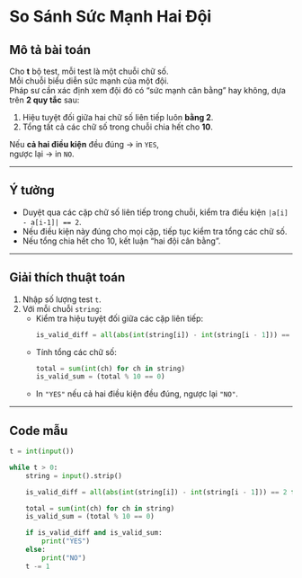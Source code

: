 #  So Sánh Sức Mạnh Hai Đội

##  Mô tả bài toán
Cho **t** bộ test, mỗi test là một chuỗi chữ số.  
Mỗi chuỗi biểu diễn sức mạnh của một đội.  
Pháp sư cần xác định xem đội đó có “sức mạnh cân bằng” hay không, dựa trên **2 quy tắc** sau:

1. Hiệu tuyệt đối giữa hai chữ số liên tiếp luôn **bằng 2**.  
2. Tổng tất cả các chữ số trong chuỗi chia hết cho **10**.

Nếu **cả hai điều kiện** đều đúng → in `YES`,  
ngược lại → in `NO`.

---

##  Ý tưởng
- Duyệt qua các cặp chữ số liên tiếp trong chuỗi, kiểm tra điều kiện `|a[i] - a[i-1]| == 2`.  
- Nếu điều kiện này đúng cho mọi cặp, tiếp tục kiểm tra tổng các chữ số.  
- Nếu tổng chia hết cho 10, kết luận “hai đội cân bằng”.

---

##  Giải thích thuật toán
1. Nhập số lượng test `t`.  
2. Với mỗi chuỗi `string`:
   - Kiểm tra hiệu tuyệt đối giữa các cặp liên tiếp:
     ```python
     is_valid_diff = all(abs(int(string[i]) - int(string[i - 1])) == 2 for i in range(1, len(string)))
     ```
   - Tính tổng các chữ số:
     ```python
     total = sum(int(ch) for ch in string)
     is_valid_sum = (total % 10 == 0)
     ```
   - In `"YES"` nếu cả hai điều kiện đều đúng, ngược lại `"NO"`.

---

##  Code mẫu

```python
t = int(input())

while t > 0:
    string = input().strip()

    is_valid_diff = all(abs(int(string[i]) - int(string[i - 1])) == 2 for i in range(1, len(string)))

    total = sum(int(ch) for ch in string)
    is_valid_sum = (total % 10 == 0)

    if is_valid_diff and is_valid_sum:
        print("YES")
    else:
        print("NO")
    t -= 1
